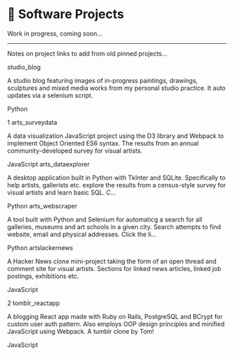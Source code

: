 # 💾 Software Projects

Work in progress, coming soon...

***

Notes on project links to add from old pinned projects...

studio_blog

A studio blog featuring images of in-progress paintings, drawings, sculptures and mixed media works from my personal studio practice. It auto updates via a selenium script.

Python

1
arts_surveydata

A data visualization JavaScript project using the D3 library and Webpack to implement Object Oriented ES6 syntax. The results from an annual community-developed survey for visual artists.

JavaScript
arts_dataexplorer

A desktop application built in Python with TkInter and SQLite. Specifically to help artists, gallerists etc. explore the results from a census-style survey for visual artists and learn basic SQL. C…

Python
arts_webscraper

A tool built with Python and Selenium for automaticg a search for all galleries, museums and art schools in a given city. Search attempts to find website, email and physical addresses. Click the li…

Python
artslackernews

A Hacker News clone mini-project taking the form of an open thread and comment site for visual artists. Sections for linked news articles, linked job postings, exhibitions etc.

JavaScript

2
tomblr_reactapp

A blogging React app made with Ruby on Rails, PostgreSQL and BCrypt for custom user auth pattern. Also employs OOP design principles and minified JavaScript using Webpack. A tumblr clone by Tom!

JavaScript 
